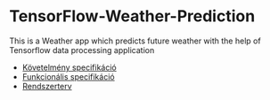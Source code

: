 # TensorFlow-Weather-Prediction
This is a Weather app which predicts future weather with the help of Tensorflow data processing application

- [Követelmény specifikáció](docs/kovspec.md)
- [Funkcionális specifikáció](docs/funkspec.md)
- [Rendszerterv](docs/rendszerterv.md)